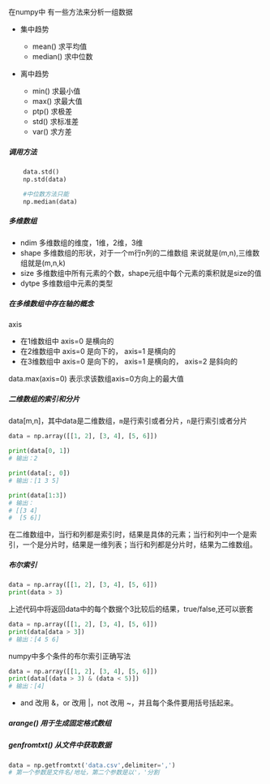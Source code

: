 在numpy中
有一些方法来分析一组数据

- 集中趋势
    - mean() 求平均值
    - median() 求中位数
      
- 离中趋势
    - min() 求最小值
    - max() 求最大值
    - ptp() 求极差
    - std() 求标准差
    - var() 求方差
    
##### 调用方法
```python
    data.std()
    np.std(data)

    #中位数方法只能
    np.median(data)
```


##### 多维数组  
  - ndim 多维数组的维度，1维，2维，3维
  - shape 多维数组的形状，对于一个m行n列的二维数组
    来说就是(m,n),三维数组就是(m,n,k)
  - size 多维数组中所有元素的个数，shape元组中每个元素的乘积就是size的值
  - dytpe 多维数组中元素的类型

##### 在多维数组中存在轴的概念  
axis  
- 在1维数组中 axis=0 是横向的
- 在2维数组中 axis=0 是向下的， axis=1 是横向的
- 在3维数组中 axis=0 是向下的， axis=1 是横向的， axis=2 是斜向的

data.max(axis=0) 表示求该数组axis=0方向上的最大值

##### 二维数组的索引和分片
data[m,n]，其中data是二维数组，```m```是行索引或者分片，```n```是行索引或者分片  
```python
data = np.array([[1, 2], [3, 4], [5, 6]])

print(data[0, 1])
# 输出：2

print(data[:, 0])
# 输出：[1 3 5]

print(data[1:3])
# 输出：
# [[3 4]
#  [5 6]]
```
在二维数组中，当行和列都是索引时，结果是具体的元素；当行和列中一个是索引，一个是分片时，结果是一维列表；当行和列都是分片时，结果为二维数组。  

##### 布尔索引
```python
data = np.array([[1, 2], [3, 4], [5, 6]])
print(data > 3)
```
上述代码中将返回data中的每个数据个3比较后的结果，true/false,还可以嵌套
```python
data = np.array([[1, 2], [3, 4], [5, 6]])
print(data[data > 3])
# 输出：[4 5 6]
```
numpy中多个条件的布尔索引正确写法
```python
data = np.array([[1, 2], [3, 4], [5, 6]])
print(data[(data > 3) & (data < 5)])
# 输出：[4]
```
- and 改用 &，or 改用 |，not 改用 ~，并且每个条件要用括号括起来。

##### arange() 用于生成固定格式数组

##### genfromtxt() 从文件中获取数据
```python
data = np.getfromtxt('data.csv',delimiter=',')
# 第一个参数是文件名/地址，第二个参数是以'，'分割
```

